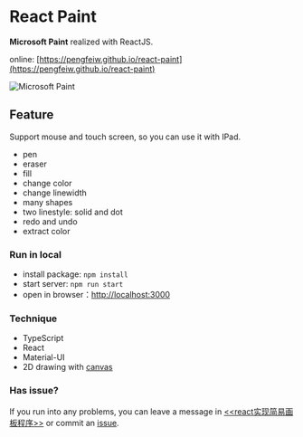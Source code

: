 # React Paint

**Microsoft Paint** realized with ReactJS.

online: [https://pengfeiw.github.io/react-paint](https://pengfeiw.github.io/react-paint)

![Microsoft Paint](https://cdn.jsdelivr.net/gh/pengfeiw/PengfeiBlog@1.0.0/image/69.png)

## Feature

Support mouse and touch screen, so you can use it with IPad.

- pen
- eraser
- fill
- change color
- change linewidth
- many shapes
- two linestyle: solid and dot
- redo and undo
- extract color

### Run in local

- install package: `npm install`
- start server: `npm run start`
- open in browser：[http://localhost:3000](http://localhost:3000)

### Technique 

- TypeScript
- React
- Material-UI
- 2D drawing with [canvas](https://developer.mozilla.org/en-US/docs/Web/API/Canvas_API)

### Has issue?

If you run into any problems, you can leave a message in [<<react实现简易画板程序>>](http://pengfeixc.com/blog/60d073bce97367196dce3efc) or commit an [issue](https://github.com/pengfeiw/react-paint/issues).
